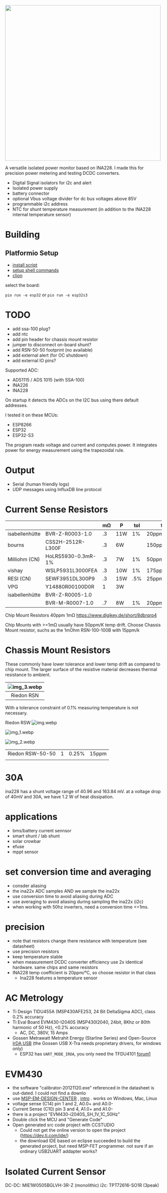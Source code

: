 <img src="hw/pcb-3d-render.webp" width="500">

A versatile isolated power monitor based on INA228.
I made this for precision power metering and testing DCDC converters.

* Digital Signal isolators for i2c and alert
* Isolated power supply
* battery connector
* optional Vbus voltage divider for dc bus voltages above 85V
* programmable i2c address
* NTC for shunt temperature measurement (in addition to the INA228 internal temperature sensor)

# Building

## Platformio Setup

* [install script](https://docs.platformio.org/en/latest/core/installation/methods/installer-script.html)
* [setup shell commands](https://docs.platformio.org/en/latest/core/installation/shell-commands.html)
* [clion](https://docs.platformio.org/en/latest/integration/ide/clion.html)

select the board:

`pio run -e esp32`
or
`pio run -e esp32s3`

# TODO

- add ssa-100 plug?
- add ntc
- add pin header for chassis mount resistor
- jumper to disconnect on-board shunt?
- add RSN-50-50 footprint (no available)
- add external alert (for OC shutdown)
- add external IO pins?

Supported ADC:

* ADS1115 / ADS 1015 (with SSA-100)
* INA226
* INA228

On startup it detects the ADCs on the I2C bus using there default addresses.

I tested it on these MCUs:

* ESP8266
* ESP32
* ESP32-S3

The program reads voltage and current and computes power.
It integrates power for energy measurement using the trapezoidal rule.

# Output

* Serial (human friendly logs)
* UDP messages using InfluxDB line protocol

# Current Sense Resistors

|                |                    | mΩ | P   | tol | temp          | padW/mm | padH/mm | KelvinCon | px100 |
|----------------|--------------------|----|-----|-----|---------------|---------|---------|-----------|-------|
| isabellenhütte | BVR-Z-R0003-1.0    | .3 | 11W | 1%  | 20ppm         | 5.5     | 1.6     | y         | $1.9  |
| bourns         | CSS2H-2512R-L300F  | .3 | 6W  |     | 150ppm(50ppm) | 3.4     | 1.8     | n         | $     |
| Milliohm (CN)  | HoLRS5930-0.3mR-1% | .3 | 7W  | 1%  | 50ppm         | 7.6     | 4.2     | n         | $.24  |
| vishay         | WSLP5931L3000FEA   | .3 | 10W | 1%  | 175ppm        | 7.75    | 5.2     | n         | $1.7  |
| RESI (CN)      | SEWF3951DL300P9    | .3 | 15W | .5% | 25ppm         | 13      | 2       | n         | $2.2  |
| VPG            | Y14880R00100D0R    | 1  | 3W  |     |               |         |         |           |       |
| isabellenhütte | BVR-Z-R0005-1.0    |    |     |     |               |         |         |           |       |
|                | BVR-M-R0007-1.0    | .7 | 8W  | 1%  | 20ppm         |         |         |           |       |

Chip Mount Resistors 40ppm 1mΩ https://www.digikey.de/short/8dbrqrp4

Chip Mounts with >=1mΩ usually have 50ppm/K temp drift.
Choose Chassis Mount resistor, suchs as the 1mOhm RSN-100-100B with 15ppm/k

# Chassis Mount Resistors

These commonly have lower tolerance and lower temp drift as compared to chip mount.
The larger surface of the resistive material decreases thermal resistance to ambient.

| ![img_3.webp](riedon-rsn-temp.webp) |
|:-----------------------------------:|
|             Riedon RSN              |

With a tolerance constraint of 0.1% measuring temperature is not necessary.

Riedon RSW
![img.webp](riedon-rsw.webp)

![img_1.webp](riedon-rs.webp)

![img_2.webp](riedon-rsn.webp)

|                  |   |       |       |
|------------------|---|-------|-------|
| Riedon RSW-50-50 | 1 | 0.25% | 15ppm |
|                  |   |       |       |

# 30A

ina228 has a shunt voltage range of 40.96 and 163.84 mV.
at a voltage drop of 40mV and 30A, we have 1.2 W of heat dissipation.

# applications

* bms/battery current sennsor
* smart shunt / lab shunt
* solar crowbar
* efuse
* mppt sensor

# set conversion time and averaging

* consder aliasing
* the ina22x ADC samples AND we sample the ina22x
* use conversion time to avoid aliasing during ADC
* use averaging to avoid aliasing during sampling the ina22x (i2c)
* when working with 50hz inverters, need a conversion time <=1ms.

# precision

* note that resistors change there resistance with temperature (see datasheet)
* use precision resistors
* keep temperature stable
* when measurement DCDC converter efficiency use 2x identical hardware. same chips and same resistors
* INA228 temp coefficient is 20ppm/°C, so choose resistor in that class
    * Ina228 features a temperature sensor

# AC Metrology

* Ti Design TIDU455A (MSP430AFE253, 24 Bit DeltaSigma ADC), class 0.2% accuracy
* Ti Eval Board EVM430-I2040S (MSP430I2040, 24bit, 8Khz or 80th harmonic of 50 Hz), <0.2% accuracy
    * AC, DC, 380V, 15 Amps
* Gossen Metrawatt Metrahit Energy (Starline Series) and
  Open-Source [IrDA USB](http://lemmini.de/IrDA%20USB/IrDA%20USB.html) (the Gossen USB X-Tra needs proprietary drivers,
  for windows only)
    * ESP32 has `UART_MODE_IRDA`, you only need the TFDU4101 [forum1](https://esp32.com/viewtopic.php?t=2766)

# EVM430

- the software "calibrator-20121120.exe" referenced in the datasheet is out-dated. I could not find a downlo
- use [MSP-EM-DESIGN-CENTER](https://www.ti.com/tool/MSP-EM-DESIGN-CENTER)
  , [intro](https://software-dl.ti.com/msp430/msp430_public_sw/mcu/msp430/EnergyMeasurementDesignCenter/1_40_00_03/release/EnergyMeasurementDesignCenter_1_40_00_03/docs/users_guide/html/Energy_Measurement_Technology_Guide_html/markdown/ch_designcenter.html)
  . works on Windows, Mac, Linux
- voltage sense (C14)  pin 1 and 2, A0.0+ and A0.0-
- Current Sense (C10) pin 3 and 4, A1.0+ and A1.0-
- there is a project "EVM430-i2040S_SH_1V_1C_50Hz"
- Double click the MCU and "Generate Code"
- Open generated src code project with CCSTUDIO
    - Could not get the online version to open the project (https://dev.ti.com/ide/)
    - the download IDE based on eclipse succeeded to build the generated project, but need MSP-FET programmer. not sure
      if an ordinary USB2UART addapter works?

# Isolated Current Sensor

DC-DC: MIE1W0505BGLVH-3R-Z (monolithic)
i2c: TPT72616-SO1R (3peak)